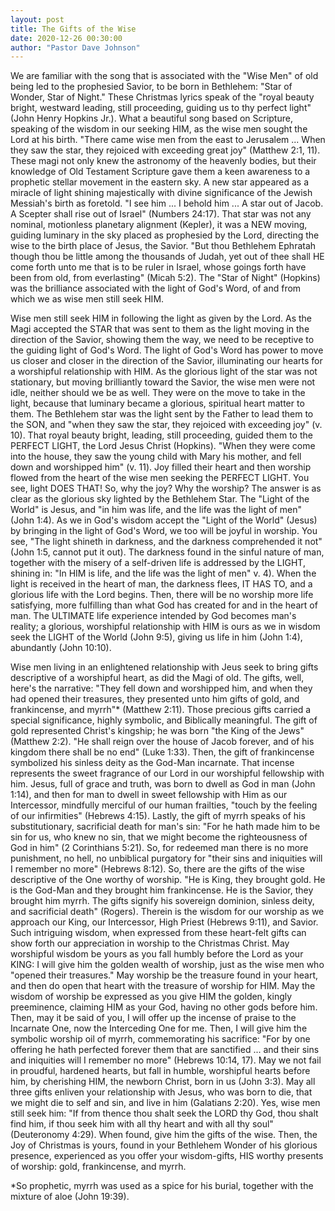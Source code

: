 ```yaml
---
layout: post
title: The Gifts of the Wise
date: 2020-12-26 00:30:00
author: "Pastor Dave Johnson"
---
```


We are familiar with the song that is associated with the "Wise Men" of old being led to the prophesied Savior, to be born in Bethlehem: "Star of Wonder, Star of Night." These Christmas lyrics speak of the "royal beauty bright, westward leading, still proceeding, guiding us to thy perfect light" (John Henry Hopkins Jr.). What a beautiful song based on Scripture, speaking of the wisdom in our seeking HIM, as the wise men sought the Lord at his birth. "There came wise men from the east to Jerusalem ... When they saw the star, they rejoiced with exceeding great joy" (Matthew 2:1, 11). These magi not only knew the astronomy of the heavenly bodies, but their knowledge of Old Testament Scripture gave them a keen awareness to a prophetic stellar movement in the eastern sky. A new star appeared as a miracle of light shining majestically with divine significance of the Jewish Messiah's birth as foretold. "I see him ... I behold him ... A star out of Jacob. A Scepter shall rise out of Israel" (Numbers 24:17). That star was not any nominal, motionless planetary alignment (Kepler), it was a NEW moving, guiding luminary in the sky placed as prophesied by the Lord, directing the wise to the birth place of Jesus, the Savior. "But thou Bethlehem Ephratah though thou be little among the thousands of Judah, yet out of thee shall HE come forth unto me that is to be ruler in Israel, whose goings forth have been from old, from everlasting" (Micah 5:2). The "Star of Night" (Hopkins) was the brilliance associated with the light of God's Word, of and from which we as wise men still seek HIM.

Wise men still seek HIM in following the light as given by the Lord. As the Magi accepted the STAR that was sent to them as the light moving in the direction of the Savior, showing them the way, we need to be receptive to the guiding light of God's Word. The light of God's Word has power to move us closer and closer in the direction of the Savior, illuminating our hearts for a worshipful relationship with HIM. As the glorious light of the star was not stationary, but moving brilliantly toward the Savior, the wise men were not idle, neither should we be as well. They were on the move to take in the light, because that luminary became a glorious, spiritual heart matter to them. The Bethlehem star was the light sent by the Father to lead them to the SON, and "when they saw the star, they rejoiced with exceeding joy" (v. 10). That royal beauty bright, leading, still proceeding, guided them to the PERFECT LIGHT, the Lord Jesus Christ (Hopkins). "When they were come into the house, they saw the young child with Mary his mother, and fell down and worshipped him" (v. 11). Joy filled their heart and then worship flowed from the heart of the wise men seeking the PERFECT LIGHT. You see, light DOES THAT! So, why the joy? Why the worship? The answer is as clear as the glorious sky lighted by the Bethlehem Star. The "Light of the World" is Jesus, and "in him was life, and the life was the light of men" (John 1:4). As we in God's wisdom accept the "Light of the World" (Jesus) by bringing in the light of God's Word, we too will be joyful in worship. You see, "The light shineth in darkness, and the darkness comprehended it not" (John 1:5, cannot put it out). The darkness found in the sinful nature of man, together with the misery of a self-driven life is addressed by the LIGHT, shining in: "In HIM is life, and the life was the light of men" v. 4). When the light is received in the heart of man, the darkness flees, IT HAS TO, and a glorious life with the Lord begins. Then, there will be no worship more life satisfying, more fulfilling than what God has created for and in the heart of man. The ULTIMATE life experience intended by God becomes man's reality; a glorious, worshipful relationship with HIM is ours as we in wisdom seek the LIGHT of the World (John 9:5), giving us life in him (John 1:4), abundantly (John 10:10).

Wise men living in an enlightened relationship with Jeus seek to bring gifts descriptive of a worshipful heart, as did the Magi of old. The gifts, well, here's the narrative: "They fell down and worshipped him, and when they had opened their treasures, they presented unto him gifts of gold, and frankincense, and myrrh"\* (Matthew 2:11). Those precious gifts carried a special significance, highly symbolic, and Biblically meaningful. The gift of gold represented Christ's kingship; he was born "the King of the Jews" (Matthew 2:2). "He shall reign over the house of Jacob forever, and of his kingdom there shall be no end" (Luke 1:33). Then, the gift of frankincense symbolized his sinless deity as the God-Man incarnate. That incense represents the sweet fragrance of our Lord in our worshipful fellowship with him. Jesus, full of grace and truth, was born to dwell as God in man (John 1:14), and then for man to dwell in sweet fellowship with Him as our Intercessor, mindfully merciful of our human frailties, "touch by the feeling of our infirmities" (Hebrews 4:15). Lastly, the gift of myrrh speaks of his substitutionary, sacrificial death for man's sin: "For he hath made him to be sin for us, who knew no sin, that we might become the righteousness of God in him" (2 Corinthians 5:21). So, for redeemed man there is no more punishment, no hell, no unbiblical purgatory for "their sins and iniquities will I remember no more" (Hebrews 8:12). So, there are the gifts of the wise descriptive of the One worthy of worship. "He is King, they brought gold. He is the God-Man and they brought him frankincense. He is the Savior, they brought him myrrh. The gifts signify his sovereign dominion, sinless deity, and sacrificial death" (Rogers). Therein is the wisdom for our worship as we approach our King, our Intercessor, High Priest (Hebrews 9:11), and Savior. Such intriguing wisdom, when expressed from these heart-felt gifts can show forth our appreciation in worship to the Christmas Christ. May worshipful wisdom be yours as you fall humbly before the Lord as your KING: I will give him the golden wealth of worship, just as the wise men who "opened their treasures." May worship be the treasure found in your heart, and then do open that heart with the treasure of worship for HIM. May the wisdom of worship be expressed as you give HIM the golden, kingly preeminence, claiming HIM as your God, having no other gods before him. Then, may it be said of you, I will offer up the incense of praise to the Incarnate One, now the Interceding One for me. Then, I will give him the symbolic worship oil of myrrh, commemorating his sacrifice: "For by one offering he hath perfected forever them that are sanctified ... and their sins and iniquities will I remember no more" (Hebrews 10:14, 17). May we not fail in proudful, hardened hearts, but fall in humble, worshipful hearts before him, by cherishing HIM, the newborn Christ, born in us (John 3:3). May all three gifts enliven your relationship with Jesus, who was born to die, that we might die to self and sin, and live in him (Galatians 2:20). Yes, wise men still seek him: "If from thence thou shalt seek the LORD thy God, thou shalt find him, if thou seek him with all thy heart and with all thy soul" (Deuteronomy 4:29). When found, give him the gifts of the wise. Then, the Joy of Christmas is yours, found in your Bethlehem Wonder of his glorious presence, experienced as you offer your wisdom-gifts, HIS worthy presents of worship: gold, frankincense, and myrrh.

\*So prophetic, myrrh was used as a spice for his burial, together with the mixture of aloe (John 19:39).
